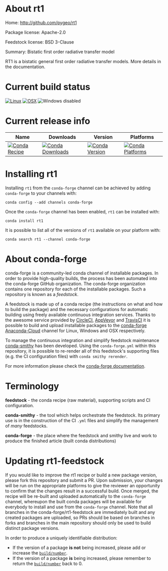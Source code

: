 About rt1
=========

Home: http://github.com/pygeo/rt1

Package license: Apache-2.0

Feedstock license: BSD 3-Clause

Summary: Bistatic first order radiative transfer model

RT1 is a bistatic general first order radiative transfer models. More details in the documentation.


Current build status
====================

[![Linux](https://img.shields.io/circleci/project/github/conda-forge/rt1-feedstock/master.svg?label=Linux)](https://circleci.com/gh/conda-forge/rt1-feedstock)
[![OSX](https://img.shields.io/travis/conda-forge/rt1-feedstock/master.svg?label=macOS)](https://travis-ci.org/conda-forge/rt1-feedstock)
![Windows disabled](https://img.shields.io/badge/Windows-disabled-lightgrey.svg)

Current release info
====================

| Name | Downloads | Version | Platforms |
| --- | --- | --- | --- |
| [![Conda Recipe](https://img.shields.io/badge/recipe-rt1-green.svg)](https://anaconda.org/conda-forge/rt1) | [![Conda Downloads](https://img.shields.io/conda/dn/conda-forge/rt1.svg)](https://anaconda.org/conda-forge/rt1) | [![Conda Version](https://img.shields.io/conda/vn/conda-forge/rt1.svg)](https://anaconda.org/conda-forge/rt1) | [![Conda Platforms](https://img.shields.io/conda/pn/conda-forge/rt1.svg)](https://anaconda.org/conda-forge/rt1) |

Installing rt1
==============

Installing `rt1` from the `conda-forge` channel can be achieved by adding `conda-forge` to your channels with:

```
conda config --add channels conda-forge
```

Once the `conda-forge` channel has been enabled, `rt1` can be installed with:

```
conda install rt1
```

It is possible to list all of the versions of `rt1` available on your platform with:

```
conda search rt1 --channel conda-forge
```


About conda-forge
=================

conda-forge is a community-led conda channel of installable packages.
In order to provide high-quality builds, the process has been automated into the
conda-forge GitHub organization. The conda-forge organization contains one repository
for each of the installable packages. Such a repository is known as a *feedstock*.

A feedstock is made up of a conda recipe (the instructions on what and how to build
the package) and the necessary configurations for automatic building using freely
available continuous integration services. Thanks to the awesome service provided by
[CircleCI](https://circleci.com/), [AppVeyor](https://www.appveyor.com/)
and [TravisCI](https://travis-ci.org/) it is possible to build and upload installable
packages to the [conda-forge](https://anaconda.org/conda-forge)
[Anaconda-Cloud](https://anaconda.org/) channel for Linux, Windows and OSX respectively.

To manage the continuous integration and simplify feedstock maintenance
[conda-smithy](https://github.com/conda-forge/conda-smithy) has been developed.
Using the ``conda-forge.yml`` within this repository, it is possible to re-render all of
this feedstock's supporting files (e.g. the CI configuration files) with ``conda smithy rerender``.

For more information please check the [conda-forge documentation](https://conda-forge.org/docs/).

Terminology
===========

**feedstock** - the conda recipe (raw material), supporting scripts and CI configuration.

**conda-smithy** - the tool which helps orchestrate the feedstock.
                   Its primary use is in the construction of the CI ``.yml`` files
                   and simplify the management of *many* feedstocks.

**conda-forge** - the place where the feedstock and smithy live and work to
                  produce the finished article (built conda distributions)


Updating rt1-feedstock
======================

If you would like to improve the rt1 recipe or build a new
package version, please fork this repository and submit a PR. Upon submission,
your changes will be run on the appropriate platforms to give the reviewer an
opportunity to confirm that the changes result in a successful build. Once
merged, the recipe will be re-built and uploaded automatically to the
`conda-forge` channel, whereupon the built conda packages will be available for
everybody to install and use from the `conda-forge` channel.
Note that all branches in the conda-forge/rt1-feedstock are
immediately built and any created packages are uploaded, so PRs should be based
on branches in forks and branches in the main repository should only be used to
build distinct package versions.

In order to produce a uniquely identifiable distribution:
 * If the version of a package **is not** being increased, please add or increase
   the [``build/number``](https://conda.io/docs/user-guide/tasks/build-packages/define-metadata.html#build-number-and-string).
 * If the version of a package **is** being increased, please remember to return
   the [``build/number``](https://conda.io/docs/user-guide/tasks/build-packages/define-metadata.html#build-number-and-string)
   back to 0.

